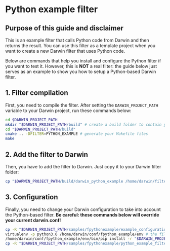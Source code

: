 # Python example filter

## Purpose of this guide and disclaimer

This is an example filter that calls Python code from Darwin and then returns the result. You can use this filter as a template project when you want to create a new Darwin filter that uses Python code.

Below are commands that help you install and configure the Python filter if you want to test it. However, this is **NOT** a real filter: the guide below just serves as an example to show you how to setup a Python-based Darwin filter.

## 1. Filter compilation

First, you need to compile the filter. After setting the `DARWIN_PROJECT_PATH` variable to your Darwin project, run these commands below:

```bash
cd $DARWIN_PROJECT_PATH
mkdir "$DARWIN_PROJECT_PATH/build" # create a build folder to contain your darwin_python_example filter built
cd "$DARWIN_PROJECT_PATH/build"
cmake .. -DFILTER=PYTHON_EXAMPLE # generate your Makefile files
make
```

## 2. Add the filter to Darwin

Then, you have to add the filter to Darwin. Just copy it to your Darwin filter folder:

```bash
cp "$DARWIN_PROJECT_PATH/build/darwin_python_example /home/darwin/filters/" # will add your darwin_python_example filter to the other existing ones
```

## 3. Configuration

Finally, you need to change your Darwin configuration to take into account the Python-based filter. **Be careful: these commands below will override your current darwin.conf!**

```bash
cp -R "$DARWIN_PROJECT_PATH/samples/fpythonexample/example_configuration_files/* /home/darwin/conf/" # will OVERRIDE your current darwin.conf!
virtualenv -p python3.6 /home/darwin/conf/fpython_example/env # the filter NEEDS a Python environment to run
/home/darwin/conf/fpython_example/env/bin/pip install -r "$DARWIN_PROJECT_PATH/samples/fpythonexample/python_example_filter/requirements.txt" # after creating it, we install the dependencies
cp -R "$DARWIN_PROJECT_PATH/samples/fpythonexample/python_example_filter/example_filter.py" /home/darwin/filters/ # here, we just copy our Python code
```
